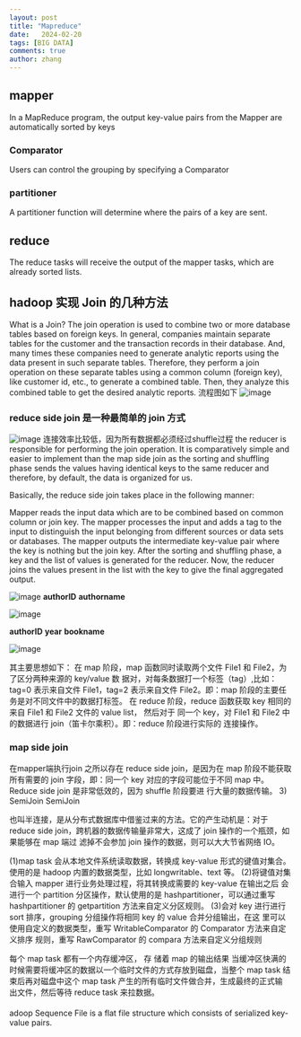 ```yaml
---
layout: post
title: "Mapreduce"
date:   2024-02-20
tags: [BIG DATA]
comments: true
author: zhang
---
```



## mapper
In a MapReduce program, the output key-value pairs from the Mapper are automatically sorted by keys


### Comparator
Users can control the grouping by specifying a Comparator 
### partitioner
A partitioner function will determine where the pairs of a key are sent.


## reduce
The reduce tasks will receive the output of the mapper tasks, which are already sorted
lists. 

## hadoop 实现 Join 的几种方法

What is a Join?
The join operation is used to combine two or more database tables based on foreign keys. In general, companies maintain separate tables for the customer and the transaction records in their database. And, many times these companies need to generate analytic reports using the data present in such separate tables. Therefore, they perform a join operation on these separate tables using a common column (foreign key), like customer id, etc., to generate a combined table. Then, they analyze this combined table to get the desired analytic reports.
流程图如下
![image](https://github.com/zhang-mickey/zhang-mickey.github.io/assets/145342600/7f66dca5-9966-4b7c-9c9b-9b26eae13b92)

### reduce side join 是一种最简单的 join 方式
![image](https://github.com/zhang-mickey/zhang-mickey.github.io/assets/145342600/e26302f2-c0d7-42ad-b5ca-585bb607dcfc)
连接效率比较低，因为所有数据都必须经过shuffle过程
the reducer is responsible for performing the join operation. It is comparatively simple and easier to implement than the map side join as the sorting and shuffling phase sends the values having identical keys to the same reducer and therefore, by default, the data is organized for us.

Basically, the reduce side join takes place in the following manner:

Mapper reads the input data which are to be combined based on common column or join key.
The mapper processes the input and adds a tag to the input to distinguish the input belonging from different sources or data sets or databases.
The mapper outputs the intermediate key-value pair where the key is nothing but the join key.
After the sorting and shuffling phase, a key and the list of values is generated for the reducer. 
Now, the reducer joins the values present in the list with the key to give the final aggregated output.


![image](https://github.com/zhang-mickey/zhang-mickey.github.io/assets/145342600/44a26303-1250-4dd3-93b7-fc58e5f68301)
**authorID** **authorname**

![image](https://github.com/zhang-mickey/zhang-mickey.github.io/assets/145342600/4d768783-1447-41c9-9170-3c3afe90f12d)

**authorID** **year**   **bookname**  

![image](https://github.com/zhang-mickey/zhang-mickey.github.io/assets/145342600/9f2f0a43-2fc1-455f-9bad-dcd56f6b1dfe)

 
其主要思想如下： 在 map 阶段，map 函数同时读取两个文件 File1 和 File2，为了区分两种来源的 key/value 数 据对，对每条数据打一个标签（tag）,比如：tag=0 表示来自文件 File1，tag=2 表示来自文件 File2。即：map 阶段的主要任务是对不同文件中的数据打标签。 在 reduce 阶段，reduce 函数获取 key 相同的来自 File1 和 File2 文件的 value list， 然后对于 同一个 key，对 File1 和 File2 中的数据进行 join（笛卡尔乘积）。即：reduce 阶段进行实际的 连接操作。
### map side join
在mapper端执行join
之所以存在 reduce side join，是因为在 map 阶段不能获取所有需要的 join 字段，即：同一个 key 对应的字段可能位于不同 map 中。Reduce side join 是非常低效的，因为 shuffle 阶段要进 行大量的数据传输。
3) SemiJoin SemiJoin

也叫半连接，是从分布式数据库中借鉴过来的方法。它的产生动机是：对于 reduce side join，跨机器的数据传输量非常大，这成了 join 操作的一个瓶颈，如果能够在 map 端过 滤掉不会参加 join 操作的数据，则可以大大节省网络 IO。


(1)map task 会从本地文件系统读取数据，转换成 key-value 形式的键值对集合。使用的是 hadoop 内置的数据类型，比如 longwritable、text 等。
(2)将键值对集合输入 mapper 进行业务处理过程，将其转换成需要的 key-value 在输出之后 会进行一个 partition 分区操作，默认使用的是 hashpartitioner，可以通过重写 hashpartitioner 的 getpartition 方法来自定义分区规则。
(3)会对 key 进行进行 sort 排序，grouping 分组操作将相同 key 的 value 合并分组输出，在这 里可以使用自定义的数据类型，重写 WritableComparator 的 Comparator 方法来自定义排序 规则，重写 RawComparator 的 compara 方法来自定义分组规则

每个 map task 都有一个内存缓冲区，
存 储着 map 的输出结果 当缓冲区快满的时候需要将缓冲区的数据以一个临时文件的方式存放到磁盘，当整个 map task 结束后再对磁盘中这个 map task 产生的所有临时文件做合并，生成最终的正式输 出文件，然后等待 reduce task 来拉数据。


#### 
adoop Sequence File is a flat file structure which consists of serialized key-value pairs. 
